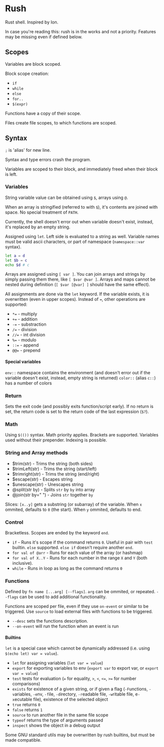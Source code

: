 # Rush

Rust shell. Inspired by Ion.

In case you're reading this: rush is in the works and not a priority. Features may be missing even if defined below.

## Scopes

Variables are block scoped.

Block scope creation:
- `if`
- `while`
- `else`
- `for..`
- `$(expr)`

Functions have a copy of their scope.

Files create file scopes, to which functions are scoped.

## Syntax

`;` is 'alias' for new line.

Syntax and type errors crash the program.

Variables are scoped to their block, and immediately freed when their block is left.

### Variables

String variable value can be obtained using `$`, arrays using `@`.

When an array is stringified (referred to with `$`), it's contents are joined with space.
No special treatment of `PATH`.

Currently, the shell doesn't error out when variable doesn't exist, instead, it's replaced by an empty string.

Assigned using `let`.
Left side is evaluated to a string as well.
Variable names must be valid ascii characters, or part of namespace (`namespace::var` syntax).

```sh
let a = d
let $b = c
echo $d # c
```

Arrays are assigned using `[ var ]`. You can join arrays and strings by simply passing them there, like `[ $var @var ]`.
Arrays and maps cannot be nested during definition (`[ $var [@var] ]` should have the same effect).

All assignments are done via the `let` keyword. If the variable exists, it is overwritten (even in upper scopes).
Instead of `=`, other operations are supported:

* `*=` - multiply
* `+=` - addition
* `-=` - substraction
* `/=` - division
* `//=` - int division
* `%=` - modulo
* `::=` - append
* `@@=` - prepend

#### Special variables

`env::` namespace contains the environment (and doesn't error out if the variable doesn't exist, instead, empty string is returned)
`color::` (alias `c::`) has a number of colors

### Return

Sets the exit code (and possibly exits function/script early). If no return is set, the return code is set to the return code of the last expression (`$?`).

### Math

Using `$(())` syntax. Math priority applies. Brackets are supported. Variables used without their prepender. Indexing is possible.

### String and Array methods

* $trim(str) - Trims the string (both sides)
* $trimLeft(str) - Trims the string (start/left)
* $trimright(str) - Trims the string (end/right)
* $escape(str) - Escapes string
* $unescape(str) - Unescapes string
* @split(str by) - Splits `str` by `by` into array
* @join(str by=" ") - Joins `str` together `by`

Slices: `[x..y]` gets a substring (or subarray) of the variable. When `x` ommited, defaults to `0` (the start). When `y` ommited, defaults to end.

### Control

Bracketless. Scopes are ended by the keyword `end`.

- `if` - Runs it's scope if the command returns `0`. Useful in pair with `test` builtin. `else` supported. `else if` doesn't require another `end`.
- `for val of @arr` - Runs for each value of the array (or hashmap)
- `for val of X..Y` - Runs for each number in the range `X` and `Y` (both inclusive).
- `while` - Runs in loop as long as the command returns `0`

### Functions

Defined by `fn name [...arg] [--flags]`. `arg` can be ommited, or repeated.
`--flags` can be used to add additional functionality.

Functions are scoped per file, even if they use `on-event` or similar to be triggered.
Use `source` to load external files with functions to be triggered.

- `--desc` sets the functions description.
- `--on-event` will run the function when an event is run

#### Builtins

`let` is a special case which cannot be dynamically addressed (i.e. using `$(echo let) var = value`).

* `let` for assigning variables (`let var = value`)
* `export` for exporting variables to env (`export var` to export var, or `export var = value`)
* `test` tests for evaluation (`=` for equality, `>`, `<`, `<=`, `>=` for number comparisons)
* `exists` for existence of a given string, or if given a flag (`-F`unctions, `-v`ariables, `-e`nv, `-f`ile, `-d`irectory, `-r`eadable file, `-w`ritable file, e`-x`ecutable file), existence of the selected object
* `true` returns `0`
* `false` returns `1`
* `source` to run another file in the same file scope
* `typeof` returns the type of arguments passed
* `inspect` shows the object in a debug output

Some GNU standard utils may be overwritten by rush builtins, but must be made compatible.
